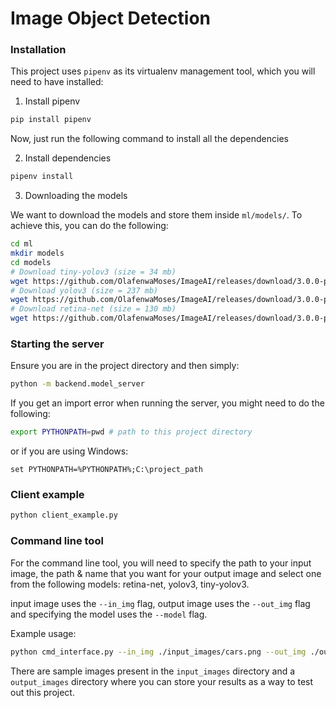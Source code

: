 # Image Object Detection

### Installation

This project uses `pipenv` as its virtualenv management tool, which you will need to have installed:

1. Install pipenv
```bash
pip install pipenv
```

Now, just run the following command to install all the dependencies

2. Install dependencies
```bash
pipenv install
```

3. Downloading the models

We want to download the models and store them inside `ml/models/`. To achieve this, you can do the following:
```bash
cd ml
mkdir models
cd models
# Download tiny-yolov3 (size = 34 mb)
wget https://github.com/OlafenwaMoses/ImageAI/releases/download/3.0.0-pretrained/tiny-yolov3.pt 
# Download yolov3 (size = 237 mb)
wget https://github.com/OlafenwaMoses/ImageAI/releases/download/3.0.0-pretrained/yolov3.pt
# Download retina-net (size = 130 mb)
wget https://github.com/OlafenwaMoses/ImageAI/releases/download/3.0.0-pretrained/retinanet_resnet50_fpn_coco-eeacb38b.pth

```

### Starting the server

Ensure you are in the project directory and then simply: 
```bash
python -m backend.model_server
```

If you get an import error when running the server, you might need to do the following:
```bash
export PYTHONPATH=pwd # path to this project directory
```
or if you are using Windows:
```pwsh
set PYTHONPATH=%PYTHONPATH%;C:\project_path
```

### Client example

```bash
python client_example.py
```

### Command line tool

For the command line tool, you will need to specify the path to your input image, the path & name that you want for your output image and select one from the following models: retina-net, yolov3, tiny-yolov3.

input image uses the `--in_img` flag, output image uses the `--out_img` flag and specifying the model uses the `--model` flag.

Example usage:
```bash
python cmd_interface.py --in_img ./input_images/cars.png --out_img ./output_images/new_car_2.png --model yolov3
```

There are sample images present in the `input_images` directory and a `output_images` directory where you can store your results as a way to test out this project.